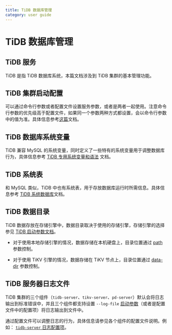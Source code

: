```yaml
---
title: TiDB 数据库管理
category: user guide
---
```


# TiDB 数据库管理

## TiDB 服务

TiDB 是指 TiDB 数据库系统，本篇文档涉及到 TiDB 集群的基本管理功能。

## TiDB 集群启动配置

可以通过命令行参数或者配置文件设置服务参数，或者是两者一起使用。注意命令行参数的优先级高于配置文件，如果同一个参数两种方式都设置，会以命令行参数中的值为准。具体信息参考[这篇](../sql/server-command-option.md)文档。

## TiDB 数据库系统变量

TiDB 兼容 MySQL 的系统变量，同时定义了一些特有的系统变量用于调整数据库行为，具体信息参考 [TiDB 专用系统变量和语法](../sql/tidb-specific.md) 文档。

## TiDB 系统表

和 MySQL 类似，TiDB 中也有系统表，用于存放数据库运行时所需信息。具体信息参考 [TiDB 系统数据库](../sql/system-database.md)文档。

## TiDB 数据目录

TiDB 数据存放在存储引擎中，数据目录取决于使用的存储引擎，存储引擎的选择参见 [TiDB 启动参数文档](../op-guide/configuration.md#store)。

- 对于使用本地存储引擎的情况，数据存储在本机硬盘上，目录位置通过 [path](../op-guide/configuration.md#path) 参数控制。

- 对于使用 TiKV 引擎的情况，数据存储在 TiKV 节点上，目录位置通过 [data-dir](../op-guide/configuration.md#data-dir-1) 参数控制。

## TiDB 服务器日志文件

TiDB 集群的三个组件（`tidb-server`、`tikv-server`、`pd-server`）默认会将日志输出到标准错误中，并且三个组件都支持设置 `--log-file` [启动参数](../op-guide/configuration.md)（或者是配置文件中的配置项）将日志输出到文件中。

通过配置文件可以调整日志的行为，具体信息请参见各个组件的配置文件说明。例如： [`tidb-server` 日志配置项](https://github.com/pingcap/tidb/blob/master/config/config.toml.example#L46)。
